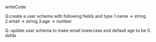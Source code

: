 writeCode

Q.create a user schema with following fields and type
1.name -> string
2.email -> string
3.age -> number

Q. update user schema to make email lowercase and default age to be 0.
dsfds